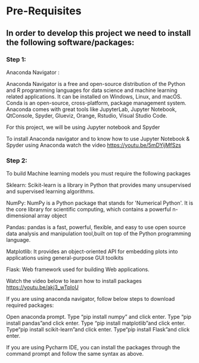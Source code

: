 # Pre-Requisites

## In order to develop this project we need to install the following software/packages:
### Step 1:

Anaconda Navigator :


Anaconda Navigator is a free and open-source distribution of the Python and R programming languages for data science and machine learning related applications. It can be installed on Windows, Linux, and macOS. Conda is an open-source, cross-platform,  package management system. Anaconda comes with great tools like JupyterLab, Jupyter Notebook, QtConsole, Spyder, Glueviz, Orange, Rstudio, Visual Studio Code.


For this project, we will be using Jupyter notebook and Spyder


To install Anaconda navigator and to know how to use Jupyter Notebook & Spyder using Anaconda watch the video
https://youtu.be/5mDYijMfSzs

### Step 2:


To build Machine learning models you must require the following packages


Sklearn: Scikit-learn is a library in Python that provides many unsupervised and supervised learning algorithms.


NumPy: NumPy is a Python package that stands for 'Numerical Python'. It is the core library for scientific computing, which contains a powerful n-dimensional array object  


Pandas: pandas is a fast, powerful, flexible, and easy to use open source data analysis and manipulation tool,built on top of the Python programming language. 


Matplotlib: It provides an object-oriented API for embedding plots into applications using general-purpose GUI toolkits


Flask: Web framework used for building Web applications.


Watch the video below to learn how to install packages
https://youtu.be/akj3_wTploU

If you are using anaconda navigator, follow below steps to download required packages:


Open anaconda prompt.
Type “pip install numpy” and click enter.
Type “pip install pandas”and click enter.
Type “pip install matplotlib”and click enter.
Type“pip install scikit-learn”and click enter.
Type“pip install Flask”and click enter.


If you are using Pycharm IDE, you can install the packages through the command prompt and follow the same syntax as above.


